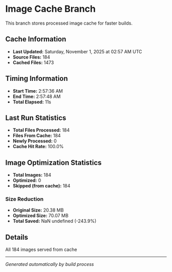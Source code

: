 # Image Cache Branch

This branch stores processed image cache for faster builds.

## Cache Information

- **Last Updated:** Saturday, November 1, 2025 at 02:57 AM UTC
- **Source Files:** 184
- **Cached Files:** 1473

## Timing Information

- **Start Time:** 2:57:36 AM
- **End Time:** 2:57:48 AM
- **Total Elapsed:** 11s

## Last Run Statistics

- **Total Files Processed:** 184
- **Files From Cache:** 184
- **Newly Processed:** 0
- **Cache Hit Rate:** 100.0%

## Image Optimization Statistics

- **Total Images:** 184
- **Optimized:** 0
- **Skipped (from cache):** 184

### Size Reduction
- **Original Size:** 20.38 MB
- **Optimized Size:** 70.07 MB
- **Total Saved:** NaN undefined (-243.9%)

## Details

All 184 images served from cache

---
*Generated automatically by build process*
